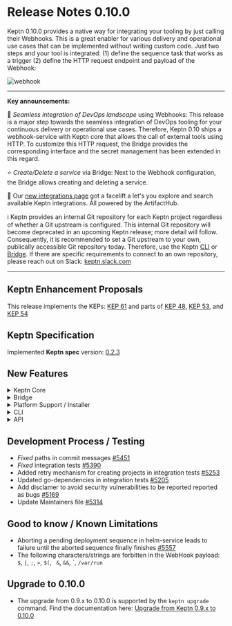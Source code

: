 # Release Notes 0.10.0

Keptn 0.10.0 provides a native way for integrating your tooling by just calling their Webhooks. This is a great enabler for various delivery and operational use cases that can be implemented without writing custom code. Just two steps and your tool is integrated: (1) define the sequence task that works as a trigger (2) define the HTTP request endpoint and payload of the Webhook:

![webhook](https://user-images.githubusercontent.com/729071/136449846-756723c5-e42f-4699-8121-e3255754a117.png)

---

**Key announcements:**

:tada: *Seamless integration of DevOps landscape* using Webhooks: This release is a major step towards the seamless integration of DevOps tooling for your continuous delivery or operational use cases. Therefore, Keptn 0.10 ships a webhook-service with Keptn core that allows the call of external tools using HTTP. To customize this HTTP request, the Bridge provides the corresponding interface and the secret management has been extended in this regard.

:star: *Create/Delete a service* via Bridge: Next to the Webhook configuration, the Bridge allows creating and deleting a service.

:gift: Our [new integrations page](https://keptn.sh/docs/integrations/) got a facelift a let's you explore and search available Keptn integrations. All powered by the ArtifactHub.

:information_source: Keptn provides an internal Git repository for each Keptn project regardless of whether a Git upstream is configured. This internal Git repository will become deprecated in an upcoming Keptn release; more detail will follow. Consequently, it is recommended to set a Git upstream to your own, publically accessible Git repository today. Therefore, use the Keptn [CLI](https://keptn.sh/docs/0.10.x/reference/cli/commands/keptn_update_project/) or [Bridge](https://keptn.sh/docs/0.10.x/reference/bridge/manage_projects/). If there are specific requirements to connect to an own repository, please reach out on Slack: [keptn.slack.com](https://keptn.slack.com)

---

## Keptn Enhancement Proposals

This release implements the KEPs: [KEP 61](https://github.com/keptn/enhancement-proposals/pull/61) and parts of [KEP 48](https://github.com/keptn/enhancement-proposals/pull/48), [KEP 53](https://github.com/keptn/enhancement-proposals/pull/53), and [KEP 54](https://github.com/keptn/enhancement-proposals/pull/54)

## Keptn Specification

Implemented **Keptn spec** version: [0.2.3](https://github.com/keptn/spec/tree/0.2.3)

## New Features

<details><summary>Keptn Core</summary>
<p>

- *configuration-service*:
  - *Deprecated*: GET default resources endpoints: `/project/{projectName}/service/{serviceName}/resource` [#5443](https://github.com/keptn/keptn/issues/5443)
  - Make sure upstream changes are pulled when updating upstream creds [#5224](https://github.com/keptn/keptn/issues/5224)
  - Implemented endpoints for deleting service and stage resources [#5145](https://github.com/keptn/keptn/issues/5145)
  - Handle error and use dedicated HTTP error code when failing to update project due to wrong token [#5438](https://github.com/keptn/keptn/issues/5438)
  - Fall back to previous git credentials when updating upstream fails [#5171](https://github.com/keptn/keptn/issues/5171)
  - *Fix* updating upstream to uninitialized repo [#5569](https://github.com/keptn/keptn/issues/5569)

- *distributor*:
  - Ensure that the subscriptionId is passed to the event [#5412](https://github.com/keptn/keptn/issues/5412)
  - Pass along subscriptionId to service implementation [#5374](https://github.com/keptn/keptn/issues/5374)
  - Exclusive message processing for multiple distributors [#5249](https://github.com/keptn/keptn/issues/5249)
  - Only interpret events with status=errored as error logs [#5186](https://github.com/keptn/keptn/issues/5186)
  - Hardening of ce cache [#5736](https://github.com/keptn/keptn/issues/5736)
  - *Fixed:* Leaking go routines in forwarder.go [#5404](https://github.com/keptn/keptn/issues/5404)
  - *Fixed:* Fails when having no initial PubSub topic defined [#5230](https://github.com/keptn/keptn/issues/5230)
  - *Fixed:* Potential timing issue in distributor unit tests [#5538](https://github.com/keptn/keptn/issues/5538)
  - *fixed:* Send event once for each matching subscription [#5681](https://github.com/keptn/keptn/issues/5681)

- *helm-service*:
  - Customize Helm Chart image pull registry & pull secrets [#4984](https://github.com/keptn/keptn/issues/4984)
  - Revert upgrade to helm v3.7.0 because of memory issues [#5588](https://github.com/keptn/keptn/issues/5588)
  - Increase resource limits to avoid OOM crashes [#5572](https://github.com/keptn/keptn/issues/5572)
  - *Fixed:* Use `user_managed` instead of `user-managed` [#3624](https://github.com/keptn/keptn/issues/3624)

- *jmeter-service*:
  - Prevent failure if deploymentURIs does not end with a '/' [#3612](https://github.com/keptn/keptn/issues/3612)
  - Implement a retry loop for `checkEndpointAvailability` [#5619](https://github.com/keptn/keptn/issues/5619)

- *lighthouse-service*:
  - Calcscore missing error msg [#5252](https://github.com/keptn/keptn/issues/5252)
  - Added error logs for failing monitoring configuration [#5220](https://github.com/keptn/keptn/issues/5220)
  - Add message to event in case SLO parsing failed [#5135](https://github.com/keptn/keptn/issues/5135)
  - *Fixed:* Check for `nil` entries in SLO objectives [#5522](https://github.com/keptn/keptn/issues/5522)
  - *Fixed:* Return the wrong error message if it fails to read slo.yaml [#5549](https://github.com/keptn/keptn/issues/5549)

- *mongodb-datastore*:
  - Added dedicated GET endpoint for readiness probe [#5499](https://github.com/keptn/keptn/issues/5499)
  - Provide option to connect to external MongoDB [#5385](https://github.com/keptn/keptn/issues/5385)
  - Increase memory limits for mongodb-datastore and mongodb [#5197](https://github.com/keptn/keptn/issues/5197)
  - Correct log level for storing root events [#5075](https://github.com/keptn/keptn/issues/5075)
  - *Fixed:* mongodb-datastore resource requests and limits for skaffold setup [#5202](https://github.com/keptn/keptn/issues/5202)

- *remediation-service*:
  - Adapt to recent changes in go SDK [#5464](https://github.com/keptn/keptn/issues/5464)

- *shipyard-controller*:
  - Allow to abort queued sequences [#5472](https://github.com/keptn/keptn/issues/5472)
  - Reduce log noise for sequence watcher component [#5458](https://github.com/keptn/keptn/issues/5458)
  - Remove log noise in sequence migrator [#5096](https://github.com/keptn/keptn/issues/5096)
  - More robust handling of multiple `.started`/`.finished` events for the same task at the same time [#5440](https://github.com/keptn/keptn/issues/5440)
  - Adapted sequence state representation when sequence can not be started [#5194](https://github.com/keptn/keptn/issues/5194)
  - Return proper error message in case project is not available [#5231](https://github.com/keptn/keptn/issues/5231)
  - Return error if a sequence for an unavailable stage is triggered [#5069](https://github.com/keptn/keptn/issues/5069)
  - Adapted log output when no queued sequence is found [#5167](https://github.com/keptn/keptn/issues/5167)
  - Adapted HTTP status codes of GET /event endpoint [#5134](https://github.com/keptn/keptn/issues/5134)
  - Avoid endless loop [#5124](https://github.com/keptn/keptn/issues/5124)
  - Clean up list of open `.triggered` events when completing a sequence [#5601](https://github.com/keptn/keptn/issues/5601)
  - Correctly handle time format in evaluation manager [#5633](https://github.com/keptn/keptn/issues/5633)
  - Ensure list of open `.triggered` events is cleaned up when deleting project [#5502](https://github.com/keptn/keptn/issues/5502)
  - Use timestamp of incoming events to queue sequences [#5620](https://github.com/keptn/keptn/issues/5620)
  - Check for existence of stages in shipyard.yaml when creating a project [#5774](https://github.com/keptn/keptn/issues/5774)
  - *Fixed:* Dependency incompatibilities [#5127](https://github.com/keptn/keptn/issues/5127)
  - *Fixed:* Evaluation score should be computed based only on lighthouse events [#5640](https://github.com/keptn/keptn/issues/5640)

- *secret-service*:
  - Creation of RoleBinding based on scope name [#5300](https://github.com/keptn/keptn/issues/5300)
  - Add list of keys within secrets created by the secret-service [#5139](https://github.com/keptn/keptn/issues/5139)
  - *Fixed:* Correct HTTP status code for invalid key or name [#5479](https://github.com/keptn/keptn/issues/5479)

- *webhook-service*:
  - Introduced webhook-service in Keptn core [#4938](https://github.com/keptn/keptn/issues/4938)
  - Additional curl command validation to increase security [#5500](https://github.com/keptn/keptn/issues/5500)
  - Allow to disable sending the finished event in the webhook-service [#5418](https://github.com/keptn/keptn/issues/5418)
  - Filter Webhooks based on received subscription ID [#5392](https://github.com/keptn/keptn/issues/5392)
  - Allow to control if webhook-service is installed [#5574](https://github.com/keptn/keptn/issues/5574)
  - Add required scope to secret created for webhook integration test [#5594](https://github.com/keptn/keptn/issues/5594)
  - Allow to control if the webhook-service is installed [#5556](https://github.com/keptn/keptn/issues/5556)
</p>
</details>

<details><summary>Bridge</summary>
<p>

- *Enhancements:*
  - Initial integration tests [#5360](https://github.com/keptn/keptn/issues/5360)
  - Make session cookie timeout configurable and set default value to 60 minutes [#5455](https://github.com/keptn/keptn/issues/5455)
  - Align the way how sequence states are displayed [#5376](https://github.com/keptn/keptn/issues/5376)
  - Evaluation board only updates if there are new evaluations [#5396](https://github.com/keptn/keptn/issues/5396)
  - Create secret with scope selection [#5388](https://github.com/keptn/keptn/issues/5388)
  - Set latest sequence depending on the latest event [#5148](https://github.com/keptn/keptn/issues/5148)
  - Include time zone for `trigger evaluation` command [#5398](https://github.com/keptn/keptn/issues/5398)
  - Handle incorrect remediation sequences [#5383](https://github.com/keptn/keptn/issues/5383)
  - Remove HeatMap selection if deployment-sequence does not have an evaluation [#4636](https://github.com/keptn/keptn/issues/4636)
  - Show a gray thick border when a running sequence is selected [#5141](https://github.com/keptn/keptn/issues/5141)
  - Configure webhook-service in Bridge [#4750](https://github.com/keptn/keptn/issues/4750)
  - Load sequence with more than 100 events correctly [#5308](https://github.com/keptn/keptn/issues/5308)
  - Show proper error messages if not OAuth is configured and prevent login loop [#5086](https://github.com/keptn/keptn/issues/5086)
  - Grouping sequence after pause [#5275](https://github.com/keptn/keptn/issues/5275)
  - Show list of files and link to git repo per stage for a service [#5193](https://github.com/keptn/keptn/issues/5193)
  - Set empty array when open remediations are not a sequence [#5217](https://github.com/keptn/keptn/issues/5217)
  - Delete a service [#4380](https://github.com/keptn/keptn/issues/4380)
  - Create a service [#4500](https://github.com/keptn/keptn/issues/4500)
  - Show loading bar only on initial data fetch #4910 [#5586](https://github.com/keptn/keptn/issues/5586)
  - Show loading indicator in environment screen until data is fetched [#5417](https://github.com/keptn/keptn/issues/5417)
  - Show payload of last event in subscription configuration [#5585](https://github.com/keptn/keptn/issues/5585)
  - Make all project tiles same height [#5577](https://github.com/keptn/keptn/issues/5577)
  - Tooltips for heatmap [#4523](https://github.com/keptn/keptn/issues/4523)
  - Dynamically set SLI button positions [#5416](https://github.com/keptn/keptn/issues/5416)
  - Support also clone urls for creating the git repo link [#5391](https://github.com/keptn/keptn/issues/5391)
  - Update webhook with right subscription property, fix stuck subscription update [#5582](https://github.com/keptn/keptn/issues/5582)
  - Heatmap did not correctly change on stage change [#5578](https://github.com/keptn/keptn/issues/5578)
  - Allow multiple webhooks with same subscription configuration [#5267](https://github.com/keptn/keptn/issues/5267)
  - Add secrets to webhook configuration [#4751](https://github.com/keptn/keptn/issues/4751)
  - Validate secret name length [#5478](https://github.com/keptn/keptn/issues/5478)
  - Add ability to configure feature flags [#5211](https://github.com/keptn/keptn/issues/5211)

- *Refactoring:*
  - Removed deprecated links [#4612](https://github.com/keptn/keptn/issues/4612)
  - Code style fixes [#4648](https://github.com/keptn/keptn/issues/4648)
  - Migration to ESLint [#4648](https://github.com/keptn/keptn/issues/4648)
  - IDE ESLint setup [#4648](https://github.com/keptn/keptn/issues/4648)
  - Adapt retry-mechanism [#4867](https://github.com/keptn/keptn/issues/4867)
  - Add cypress setup [#5190](https://github.com/keptn/keptn/issues/5190)


- *Fixes:*
  - 'Show SLO' button disappeared after loading evaluation results [#5393](https://github.com/keptn/keptn/issues/5393)
  - Project settings page styles[#5444](https://github.com/keptn/keptn/issues/5444)
  - Task retrieval if shipyard does not contain any sequences [#5409](https://github.com/keptn/keptn/issues/5409)
  - Shipyard file selection, if the same file was chosen again [#5380](https://github.com/keptn/keptn/issues/5380)
  - Redirect to login page if OAuth is configured [#5370](https://github.com/keptn/keptn/issues/5370)
  - Fixed missing update on sequence screen [#5085](https://github.com/keptn/keptn/issues/5085)
  - Fixed error if sequence was not found [#5172](https://github.com/keptn/keptn/issues/5172)
  - Project delete dialog was not closed [#5091](https://github.com/keptn/keptn/issues/5091)
  - Polling of a project did not stop [#5094](https://github.com/keptn/keptn/issues/5094)
  - Faded-out integrations were not excluded from unread-error-event check [#5118](https://github.com/keptn/keptn/issues/5118)
  - Redirect to service or sequence did not work on dashboard [#5126](https://github.com/keptn/keptn/issues/5126)
  - Project delete dialog was not closed [#5091](https://github.com/keptn/keptn/issues/5091)
  - Faded-out integrations where not excluded from unread-error-event check [#5118](https://github.com/keptn/keptn/issues/5118)
  - Fixed SLI compared value [#5460](https://github.com/keptn/keptn/issues/5460)
  - Fixed missing view updates when sending an approval [#5505](https://github.com/keptn/keptn/issues/5505)
  - Service incorrectly shows that there are open remediations [#5688](https://github.com/keptn/keptn/issues/5688)
  - Catch error only in interceptor and show toast [#5213](https://github.com/keptn/keptn/issues/5213)
</p>
</details>


<details><summary>Platform Support / Installer</summary>
<p>
 - Temporarily revert customization of repository string in chart [#5414](https://github.com/keptn/keptn/issues/5414)
 - Add option for Ingress to control-plane Helm Chart Keptn installer [#5066](https://github.com/keptn/keptn/issues/5066)
 - Use correct images in airgapped installation [#5532](https://github.com/keptn/keptn/issues/5532)
 - Bump nginx image version to 1.21.3-alpine [#5564](https://github.com/keptn/keptn/issues/5564)
 - *Fix* bug where OpenShift route service go-utils were not upgraded during auto upgrade
</p>
</details>


<details><summary>CLI</summary>
<p>
 - Added zones to times format according to (ISO8601) [#4788](https://github.com/keptn/keptn/issues/4788)
 - Check if kubectl context matches Keptn CLI context before applying upgrade [#5250](https://github.com/keptn/keptn/issues/5250)
 - Skip version check on install [#5046](https://github.com/keptn/keptn/issues/5046)
 - Remove the upgrade available message while upgrading Keptn [#5276](https://github.com/keptn/keptn/issues/5276)
 - Configure automatic version check based on config [#5290](https://github.com/keptn/keptn/issues/5290)
 - Option to continue install/upgrade if K8s version is higher than the supported one [#5698](https://github.com/keptn/keptn/issues/5698)
</p>
</details>


<details><summary>API</summary>
<p>
 - Try to use X-real-ip and X-forwarded-for headers [#5082](https://github.com/keptn/keptn/issues/5082)
 - *Fixed* broken go-sum in go-sdk module [#5463](https://github.com/keptn/keptn/issues/5463)
 - Option to disable automatic event response in SDK [#5453](https://github.com/keptn/keptn/issues/5453)
</p>
</details>


## Development Process / Testing

- *Fixed* paths in commit messages [#5451](https://github.com/keptn/keptn/issues/5451)
- *Fixed* integration tests [#5390](https://github.com/keptn/keptn/issues/5390)
- Added retry mechanism for creating projects in integration tests [#5253](https://github.com/keptn/keptn/issues/5253)
- Updated go-dependencies in integration tests [#5205](https://github.com/keptn/keptn/issues/5205)
- Add disclamer to avoid security vulnerabilities to be reported reported as bugs [#5169](https://github.com/keptn/keptn/issues/5169)
- Update Maintainers file [#5314](https://github.com/keptn/keptn/issues/5314)


## Good to know / Known Limitations

- Aborting a pending deployment sequence in helm-service leads to failure until the aborted sequence finally finishes [#5557](https://github.com/keptn/keptn/issues/5557)
- The following characters/strings are forbitten in the WebHook payload: `$`, `|`, `;`, `>`, `$(`, ` &`, `&&`, \`, `/var/run`


## Upgrade to 0.10.0

- The upgrade from 0.9.x to 0.10.0 is supported by the `keptn upgrade` command. Find the documentation here: [Upgrade from Keptn 0.9.x to 0.10.0](https://keptn.sh/docs/0.10.x/operate/upgrade/#upgrade-from-keptn-0-9-x-to-0-10-0)